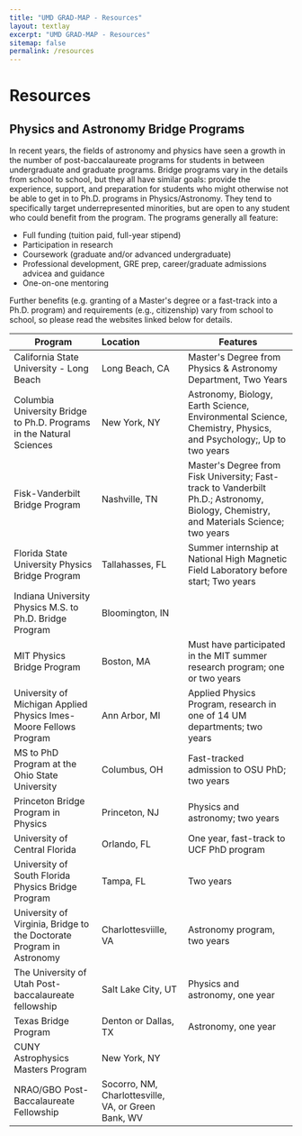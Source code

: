 ```yaml
---
title: "UMD GRAD-MAP - Resources"
layout: textlay
excerpt: "UMD GRAD-MAP - Resources"
sitemap: false
permalink: /resources
---
```



# Resources

## Physics and Astronomy Bridge Programs

In recent years, the fields of astronomy and physics have seen a growth in the number of post-baccalaureate programs for students in between undergraduate and graduate programs. Bridge programs vary in the details from school to school, but they all have similar goals: provide the experience, support, and preparation for students who might otherwise not be able to get in to Ph.D. programs in Physics/Astronomy. They tend to specifically target underrepresented minorities, but are open to any student who could benefit from the program. The programs generally all feature:

* Full funding (tuition paid, full-year stipend)
* Participation in research
* Coursework (graduate and/or advanced undergraduate)
* Professional development, GRE prep, career/graduate admissions advicea and guidance
* One-on-one mentoring

Further benefits (e.g. granting of a Master's degree or a fast-track into a Ph.D. program) and requirements (e.g., citizenship) vary from school to school, so please read the websites linked below for details.


| Program	|Location	|Features
| --------- |  :-------   |   ------ | 
California State University - Long Beach	                       | Long Beach, CA 	|Master's Degree from Physics & Astronomy Department, Two Years 
Columbia University Bridge to Ph.D. Programs in the Natural Sciences   | New York, NY		|Astronomy, Biology, Earth Science, Environmental Science, Chemistry, Physics, and Psychology;, Up to two years 
Fisk-Vanderbilt Bridge Program					       | Nashville, TN		|Master's Degree from Fisk University; Fast-track to Vanderbilt Ph.D.; Astronomy, Biology, Chemistry, and Materials Science; two years 
Florida State University Physics Bridge Program	                       | Tallahasses, FL	|Summer internship at National High Magnetic Field Laboratory before start; Two years 
Indiana University Physics M.S. to Ph.D. Bridge Program	               | Bloomington, IN	|
MIT Physics Bridge Program					       | Boston, MA 		|Must have participated in the MIT summer research program; one or two years 
University of Michigan Applied Physics Imes-Moore Fellows Program      | Ann Arbor, MI 	        |Applied Physics Program, research in one of 14 UM departments; two years 
MS to PhD Program at the Ohio State University			       | Columbus, OH 	        |Fast-tracked admission to OSU PhD; two years 
Princeton Bridge Program in Physics	                               | Princeton, NJ 	        |Physics and astronomy; two years 
University of Central Florida	                                       | Orlando, FL 	        |One year, fast-track to UCF PhD program 
University of South Florida Physics Bridge Program	               | Tampa, FL 	        |Two years 
University of Virginia, Bridge to the Doctorate Program in Astronomy   | Charlottesviille, VA 	|Astronomy program, two years 
The University of Utah Post-baccalaureate fellowship	               | Salt Lake City, UT 	|Physics and astronomy, one year 
Texas Bridge Program	                                               | Denton or Dallas, TX 	|Astronomy, one year 
CUNY Astrophysics Masters Program	                               | New York, NY           |
NRAO/GBO Post-Baccalaureate Fellowship 	                               |Socorro, NM, Charlottesville, VA, or Green Bank, WV |	 

